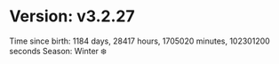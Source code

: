 # Version: v3.2.27
Time since birth: 1184 days, 28417 hours, 1705020 minutes, 102301200 seconds
Season: Winter ❄️
